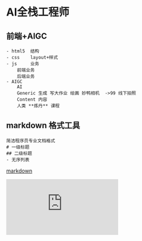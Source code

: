 #  AI全栈工程师
## 前端+AIGC
    - html5  结构
    - css    layout+样式
    - js     业务
        前端业务
        后端业务
    - AIGC
        AI
        Generic 生成 写大作业 绘画 妙鸭相机  ->99 线下拍照
        Content 内容
        人类 **炼丹** 课程


## markdown 格式工具
    简洁程序员专业文档格式
    # 一级标题
    ## 二级标题
    - 无序列表
[markdown](https://blog.csdn.net/lishuoboy/article/details/104421044)

![](https://img-s-msn-com.akamaized.net/tenant/amp/entityid/AA1iku6V.img?w=612&h=304&q=90&m=6&f=jpg&x=326&y=85&u=t)